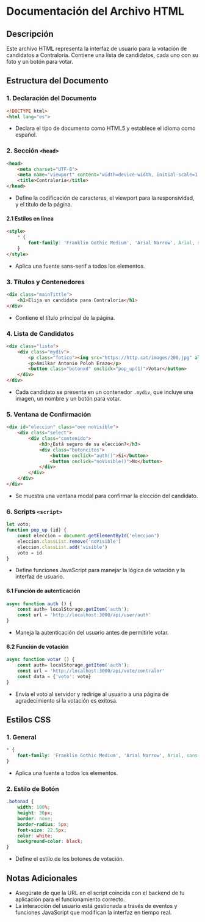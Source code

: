 # Documentación del Archivo HTML

## Descripción

Este archivo HTML representa la interfaz de usuario para la votación de candidatos a Contraloría. Contiene una lista de candidatos, cada uno con su foto y un botón para votar.

## Estructura del Documento

### 1. Declaración del Documento

```html
<!DOCTYPE html>
<html lang="es">
```
- Declara el tipo de documento como HTML5 y establece el idioma como español.

### 2. Sección `<head>`

```html
<head>
    <meta charset="UTF-8">
    <meta name="viewport" content="width=device-width, initial-scale=1.0">
    <title>Contraloria</title>
</head>
```
- Define la codificación de caracteres, el viewport para la responsividad, y el título de la página.

#### 2.1 Estilos en línea
```html
<style>
    * {
        font-family: 'Franklin Gothic Medium', 'Arial Narrow', Arial, sans-serif;
    }
</style>
```
- Aplica una fuente sans-serif a todos los elementos.

### 3. Títulos y Contenedores

```html
<div class="mainTittle">
    <h1>Elija un candidato para Contraloria</h1>
</div>
```
- Contiene el título principal de la página.

### 4. Lista de Candidatos

```html
<div class="lista">
    <div class="mydiv">
        <p class="fotico"><img src="https://http.cat/images/200.jpg" alt=""></p>
        <p>Amilkar Antonio Poloh Erazo</p>
        <button class="botonxd" onclick="pop_up(1)">Votar</button>
    </div>
</div>
```
- Cada candidato se presenta en un contenedor `.mydiv`, que incluye una imagen, un nombre y un botón para votar.

### 5. Ventana de Confirmación

```html
<div id="eleccion" class="oee noVisible">
    <div class="select">
        <div class="contenido">
            <h3>¿Está seguro de su elección?</h3>
            <div class="botoncitos">
                <button onclick="auth()">Si</button>
                <button onclick="noVisible()">No</button>
            </div>
        </div>
    </div>
</div>
```
- Se muestra una ventana modal para confirmar la elección del candidato.

### 6. Scripts `<script>`

```js
let voto;
function pop_up (id) {
    const eleccion = document.getElementById('eleccion')
    eleccion.classList.remove('noVisible')
    eleccion.classList.add('visible')
    voto = id
}
```
- Define funciones JavaScript para manejar la lógica de votación y la interfaz de usuario.

#### 6.1 Función de autenticación

```js
async function auth () {
    const auth= localStorage.getItem('auth');
    const url = 'http://localhost:3000/api/user/auth'
}
```
- Maneja la autenticación del usuario antes de permitirle votar.

#### 6.2 Función de votación

```js
async function votar () {
    const auth= localStorage.getItem('auth');
    const url = 'http://localhost:3000/api/vote/contralor'
    const data = {'voto': voto}
}
```
- Envía el voto al servidor y redirige al usuario a una página de agradecimiento si la votación es exitosa.

## Estilos CSS

### 1. General

```css
* {
    font-family: 'Franklin Gothic Medium', 'Arial Narrow', Arial, sans-serif;
}
```
- Aplica una fuente a todos los elementos.

### 2. Estilo de Botón

```css
.botonxd {
    width: 100%;
    height: 30px;
    border: none;
    border-radius: 5px;
    font-size: 22.5px;
    color: white;
    background-color: black;
}
```
- Define el estilo de los botones de votación.

## Notas Adicionales

- Asegúrate de que la URL en el script coincida con el backend de tu aplicación para el funcionamiento correcto.
- La interacción del usuario está gestionada a través de eventos y funciones JavaScript que modifican la interfaz en tiempo real.
